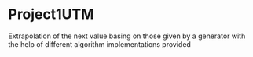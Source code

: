 # Project1UTM
Extrapolation of the next value basing on those given by a generator with the help of different algorithm implementations provided
